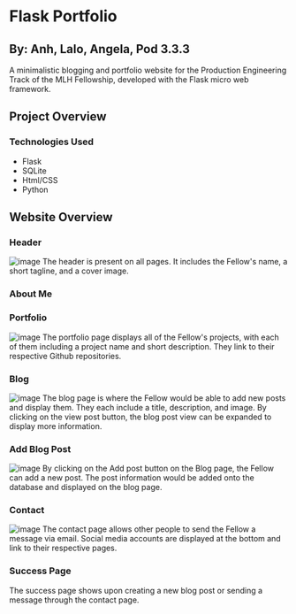 # Flask Portfolio
## By: Anh, Lalo, Angela, Pod 3.3.3

A minimalistic blogging and portfolio website for the Production Engineering Track of the MLH Fellowship, developed with the Flask micro web framework.

## Project Overview


### Technologies Used
- Flask
- SQLite
- Html/CSS
- Python


## Website Overview
### Header
![image](https://user-images.githubusercontent.com/74735037/121630920-12ffa080-ca4c-11eb-99cd-828b1b2c7485.png)
The header is present on all pages. It includes the Fellow's name, a short tagline, and a cover image.

### About Me


### Portfolio
![image](https://user-images.githubusercontent.com/74735037/121631029-522df180-ca4c-11eb-92b8-e15ed12cd9b1.png)
The portfolio page displays all of the Fellow's projects, with each of them including a project name and short description. They link to their respective Github repositories.

### Blog
![image](https://user-images.githubusercontent.com/74735037/121631111-77bafb00-ca4c-11eb-9157-8d9e25ca9f1d.png)
The blog page is where the Fellow would be able to add new posts and display them. They each include a title, description, and image. By clicking on the view post button, the blog post view can be expanded to display more information.

### Add Blog Post
![image](https://user-images.githubusercontent.com/74735037/121631238-b0f36b00-ca4c-11eb-9615-7a9390320c93.png)
By clicking on the Add post button on the Blog page, the Fellow can add a new post. The post information would be added onto the database and displayed on the blog page.

### Contact
![image](https://user-images.githubusercontent.com/74735037/121631322-de401900-ca4c-11eb-8bf9-b324ee22966c.png)
The contact page allows other people to send the Fellow a message via email. Social media accounts are displayed at the bottom and link to their respective pages.

### Success Page
The success page shows upon creating a new blog post or sending a message through the contact page.

